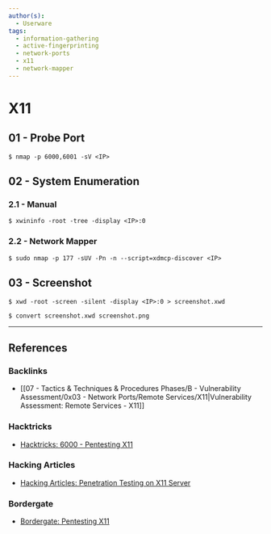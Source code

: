```yaml
---
author(s):
  - Userware
tags:
  - information-gathering
  - active-fingerprinting
  - network-ports
  - x11
  - network-mapper
---
```

# X11

## 01 - Probe Port

```
$ nmap -p 6000,6001 -sV <IP>
```

## 02 - System Enumeration

### 2.1 - Manual

```
$ xwininfo -root -tree -display <IP>:0
```

### 2.2 - Network Mapper

```
$ sudo nmap -p 177 -sUV -Pn -n --script=xdmcp-discover <IP> 
```

## 03 - Screenshot

```
$ xwd -root -screen -silent -display <IP>:0 > screenshot.xwd

$ convert screenshot.xwd screenshot.png
```

---
## References

### Backlinks

- [[07 - Tactics & Techniques & Procedures Phases/B - Vulnerability Assessment/0x03 - Network Ports/Remote Services/X11|Vulnerability Assessment: Remote Services - X11]]

### Hacktricks

- [Hacktricks: 6000 - Pentesting X11](https://book.hacktricks.wiki/en/network-services-pentesting/6000-pentesting-x11.html)

### Hacking Articles

- [Hacking Articles: Penetration Testing on X11 Server](https://www.hackingarticles.in/penetration-testing-on-x11-server/)

### Bordergate

- [Bordergate: Pentesting X11](https://www.bordergate.co.uk/pentesting-x11/)